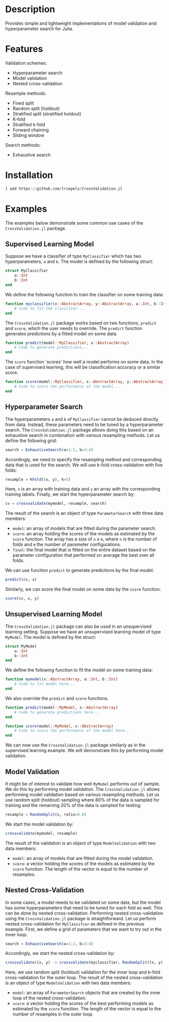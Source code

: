 # Description
Provides simple and lightweight implementations of model validation and hyperparameter search for Julia. 

# Features
Validation schemes:
* Hyperparameter search
* Model validation
* Nested cross-validation

Resample methods:
* Fixed split
* Random split (holdout)
* Stratified split (stratified holdout)
* K-fold
* Stratified k-fold
* Forward chaining
* Sliding window

Search methods:
* Exhaustive search

# Installation

```julia
] add https://github.com/triepels/CrossValidation.jl
```

# Examples
The examples below demonstrate some common use cases of the `CrossValidation.jl` package.

## Supervised Learning Model
Suppose we have a classifier of type `MyClassifier` which has two hyperparameters, `a` and `b`. The model is defined by the following struct:

```julia
struct MyClassifier
    a::Int
    b::Int
end
```

We define the following function to train the classifier on some training data:

```julia
function myclassifier(x::AbstractArray, y::AbstractArray, a::Int, b::Int)
    # Code to fit the classifier...
end
```

The `CrossValidation.jl` package works based on two functions, `predict` and `score`, which the user needs to override. The `predict` function generates predictions by a fitted model on some data.

```julia
function predict(model::MyClassifier, x::AbstractArray)
    # Code to generate predictions...
end
```

The `score` function 'scores' how well a model performs on some data. In the case of supervised learning, this will be classification accuracy or a similar score.

```julia
function score(model::MyClassifier, x::AbstractArray, y::AbstractArray)
    # Code to score the performance of the model...
end
```

## Hyperparameter Search
The hyperparameters `a` and `b` of `MyClassifier` cannot be deduced directly from data. Instead, these parameters need to be tuned by a hyperparameter search. The `CrossValidation.jl` package allows doing this based on an exhaustive search in combination with various resampling methods. Let us define the following grid:

```julia
search = ExhaustiveSearch(a=1:2, b=3:4)
```

Accordingly, we need to specify the resampling method and corresponding data that is used for the search. We will use k-fold cross-validation with five folds:

```julia
resample = KFold((x, y), k=5)
```

Here, `x` is an array with training data and `y` an array with the corresponding training labels. Finally, we start the hyperparameter search by:

```julia
cv = crossvalidate(mymodel, resample, search)
```

The result of the search is an object of type `ParameterSearch` with three data members: 
* `model`: an array of models that are fitted during the parameter search.
* `score`: an array holding the scores of the models as estimated by the `score` function. The array has a size of `n` x `m`, where `n` is the number of folds and `m` the number of parameter configurations.
* `final`: the final model that is fitted on the entire dataset based on the parameter configuration that performed on average the best over all folds.

We can use function `predict` to generate predictions by the final model:

```julia
predict(cv, x)
```

Similarly, we can score the final model on some data by the `score` function:

```julia
score(cv, x, y)
```

## Unsupervised Learning Model
The `CrossValidation.jl` package can also be used in an unsupervised learning setting. Suppose we have an unsupervised learning model of type `MyModel`. The model is defined by the struct:

```julia
struct MyModel
    a::Int
    b::Int
end
```

We define the following function to fit the model on some training data: 

```julia
function mymodel(x::AbstractArray, a::Int, b::Int)
    # Code to fit model here...
end
```

We also override the `predict` and `score` functions.

```julia
function predict(model::MyModel, x::AbstractArray)
    # Code to generate predictions here...
end
```
```julia
function score(model::MyModel, x::AbstractArray)
    # Code to score the performance of the model here...
end
```

We can now use the `CrossValidation.jl` package similarly as in the supervised learning example. We will demonstrate this by performing model validation.

## Model Validation
It might be of interest to validate how well `MyModel` performs out of sample. We do this by performing model validation. The `CrossValidation.jl` allows performing model validation based on various resampling methods. Let us use random split (holdout) sampling where 80% of the data is sampled for training and the remaining 20% of the data is sampled for testing:

```julia
resample = RandomSplit(x, ratio=0.8)
```

We start the model validation by:

```julia
crossvalidate(mymodel, resample)
```

The result of the validation is an object of type `ModelValidation` with two data members:
* `model`: an array of models that are fitted during the model validation.
* `score`: a vector holding the scores of the models as estimated by the `score` function. The length of the vector is equal to the number of resamples.

## Nested Cross-Validation
In some cases, a model needs to be validated on some data, but the model has some hyperparameters that need to be tuned for each fold as well. This can be done by nested cross-validation. Performing nested cross-validation using the `CrossValidation.jl` package is straightforward. Let us perform nested cross-validation for `MyClassifier` as defined in the previous example. First, we define a grid of parameters that we want to try out in the inner loop:

```julia
search = ExhaustiveSearch(a=1:2, b=3:4)
```

Accordingly, we start the nested cross-validation by:

```julia
crossvalidate((x, y) -> crossvalidate(myclassifier, RandomSplit((x, y)), search), KFold((x, y)))
```

Here, we use random split (holdout) validation for the inner loop and k-fold cross-validation for the outer loop. The result of the nested cross-validation is an object of type `ModelValidation` with two data members:
* `model`: an array of `ParameterSearch` objects that are created by the inner loop of the nested cross-validation.
* `score`: a vector holding the scores of the best performing models as estimated by the `score` function. The length of the vector is equal to the number of resamples in the outer loop.

